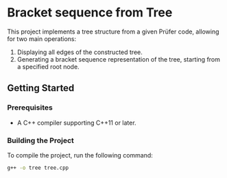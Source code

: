 # Bracket sequence from Tree

This project implements a tree structure from a given Prüfer code, allowing for two main operations:
1. Displaying all edges of the constructed tree.
2. Generating a bracket sequence representation of the tree, starting from a specified root node.

## Getting Started

### Prerequisites
- A C++ compiler supporting C++11 or later.

### Building the Project
To compile the project, run the following command:

```bash
g++ -o tree tree.cpp
